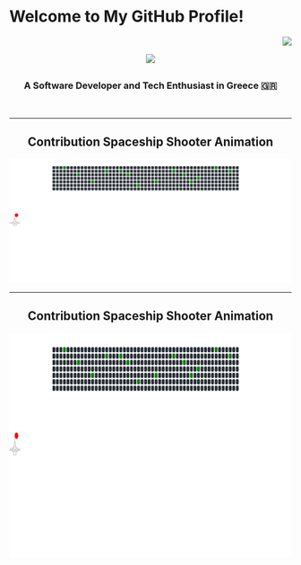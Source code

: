# Welcome to My GitHub Profile!

<img align="right" src="https://visitor-badge.laobi.icu/badge?page_id=Alexis-Dim.Alexis-Dim" />

<h1 align="center">
    <img src="https://readme-typing-svg.herokuapp.com/?font=Righteous&size=35&center=true&vCenter=true&width=500&height=70&duration=4000&lines=Hello+👋+I'm+Alex+!;" />
</h1>

<h3 align="center">A Software Developer and Tech Enthusiast in Greece 🇬🇷</h3>

<br/>
<hr/>

<div align="center">

## Contribution Spaceship Shooter Animation
![Spaceship Animation](https://github.com/Alexis-Dim/Alexis-Dim/raw/main/Animation.svg)
<hr/>

## Contribution Spaceship Shooter Animation
<img src="Animation.svg" alt="Spaceship Animation" width="800" height="400">

<!---
Alexis-Dim/Alexis-Dim is a ✨ special ✨ repository because its `README.md` (this file) appears on your GitHub profile.
You can click the Preview link to take a look at your changes.
--->
